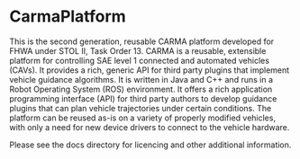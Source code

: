 # CarmaPlatform
This is the second generation, reusable CARMA platform developed for FHWA under STOL II, Task Order 13.
CARMA is a reusable, extensible platform for controlling SAE level 1 connected and automated vehicles (CAVs). 
It provides a rich, generic API for third party plugins that implement vehicle guidance algorithms. It is 
written in Java and C++ and runs in a Robot Operating System (ROS) environment. It offers a rich 
application programming interface (API) for third party authors to develop guidance plugins that can plan 
vehicle trajectories under certain conditions. The platform can be reused as-is on a variety of properly 
modified vehicles, with only a need for new device drivers to connect to the vehicle hardware.

Please see the docs directory for licencing and other additional information.
